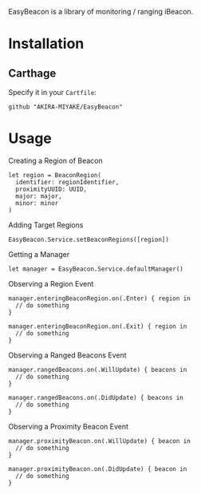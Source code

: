 EasyBeacon is a library of monitoring / ranging iBeacon.

# Installation
## Carthage
Specify it in your `Cartfile`:  

    github "AKIRA-MIYAKE/EasyBeacon"

# Usage

Creating a Region of Beacon  

    let region = BeaconRegion(
      identifier: regionIdentifier,
      proximityUUID: UUID,
      major: major,
      minor: minor
    )

Adding Target Regions  

    EasyBeacon.Service.setBeaconRegions([region])

Getting a Manager  

    let manager = EasyBeacon.Service.defaultManager()

Observing a Region Event

    manager.enteringBeaconRegion.on(.Enter) { region in
      // do something
    }

    manager.enteringBeaconRegion.on(.Exit) { region in
      // do something
    }

Observing a Ranged Beacons Event

    manager.rangedBeacons.on(.WillUpdate) { beacons in
      // do something
    }

    manager.rangedBeacons.on(.DidUpdate) { beacons in
      // do something
    }

Observing a Proximity Beacon Event  

    manager.proximityBeacon.on(.WillUpdate) { beacon in
      // do something
    }

    manager.proximityBeacon.on(.DidUpdate) { beacon in
      // do something
    }
